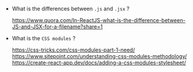 - What is the differences between `.js` and `.jsx` ? 

    https://www.quora.com/In-ReactJS-what-is-the-difference-between-JS-and-JSX-for-a-filename?share=1

- What is the `CSS modules` ?   

    https://css-tricks.com/css-modules-part-1-need/     
    https://www.sitepoint.com/understanding-css-modules-methodology/
    https://create-react-app.dev/docs/adding-a-css-modules-stylesheet/
